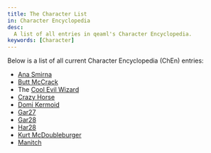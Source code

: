 ```yaml
---
title: The Character List
in: Character Encyclopedia
desc:
  A list of all entries in qeaml's Character Encyclopedia.
keywords: [Character]
---
```


Below is a list of all current Character Encyclopedia (ChEn) entries:

* [Ana Smirna]
* [Butt McCrack]
* The [Cool Evil Wizard]
* [Crazy Horse]
* [Domi Kermoid]
* [Gar27]
* [Gar28]
* [Har28]
* [Kurt McDoubleburger]
* [Manitch]

[Ana Smirna]: /character/AnaSmirna
[Butt McCrack]: /character/ButtMcCrack
[Cool Evil Wizard]: /character/CoolEvilWizard
[Crazy Horse]: /character/CrazyHorse
[Domi Kermoid]: /character/DomiKermoid
[Gar27]: /character/Gar27
[Gar28]: /character/Gar28
[Har28]: /character/Har28
[Kurt McDoubleburger]: /character/KurtMcDoubleburger
[Manitch]: /character/Manitch
